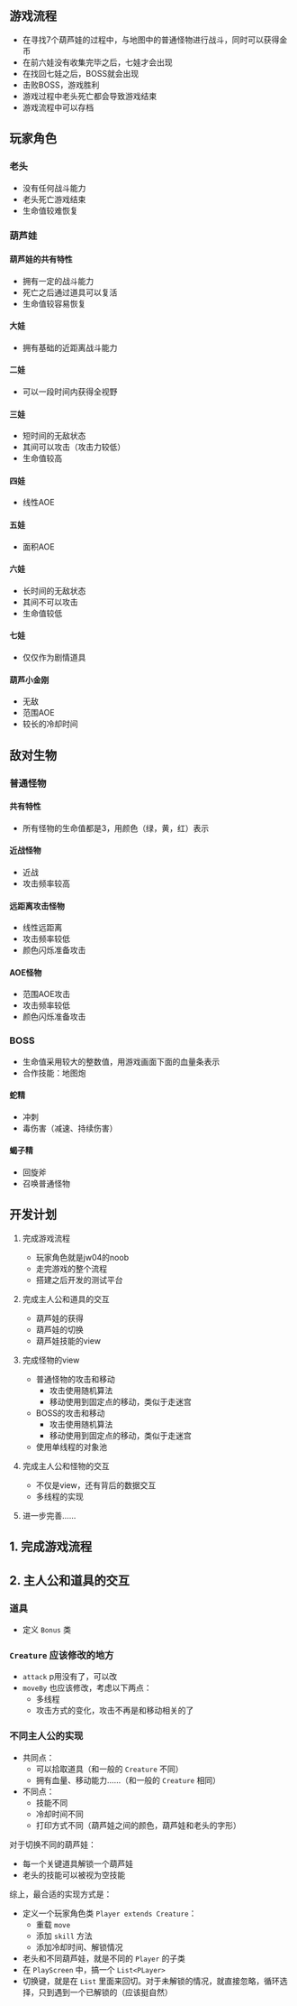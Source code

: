 ## 游戏流程

- 在寻找7个葫芦娃的过程中，与地图中的普通怪物进行战斗，同时可以获得金币
- 在前六娃没有收集完毕之后，七娃才会出现
- 在找回七娃之后，BOSS就会出现
- 击败BOSS，游戏胜利
- 游戏过程中老头死亡都会导致游戏结束
- 游戏流程中可以存档

## 玩家角色

### 老头
- 没有任何战斗能力
- 老头死亡游戏结束
- 生命值较难恢复
### 葫芦娃
#### 葫芦娃的共有特性
- 拥有一定的战斗能力
- 死亡之后通过道具可以复活
- 生命值较容易恢复

#### 大娃
- 拥有基础的近距离战斗能力

#### 二娃
- 可以一段时间内获得全视野

#### 三娃
- 短时间的无敌状态
- 其间可以攻击（攻击力较低）
- 生命值较高

#### 四娃
- 线性AOE

#### 五娃
- 面积AOE

#### 六娃
- 长时间的无敌状态
- 其间不可以攻击
- 生命值较低

#### 七娃
- 仅仅作为剧情道具

#### 葫芦小金刚
- 无敌
- 范围AOE
- 较长的冷却时间

## 敌对生物
### 普通怪物
#### 共有特性
- 所有怪物的生命值都是3，用颜色（绿，黄，红）表示
#### 近战怪物
- 近战
- 攻击频率较高
#### 远距离攻击怪物
- 线性远距离
- 攻击频率较低
- 颜色闪烁准备攻击
#### AOE怪物
- 范围AOE攻击
- 攻击频率较低
- 颜色闪烁准备攻击

### BOSS
- 生命值采用较大的整数值，用游戏画面下面的血量条表示
- 合作技能：地图炮

#### 蛇精
- 冲刺
- 毒伤害（减速、持续伤害）

#### 蝎子精
- 回旋斧
- 召唤普通怪物

## 开发计划
1. 完成游戏流程
   - 玩家角色就是jw04的noob
   - 走完游戏的整个流程
   - 搭建之后开发的测试平台

2. 完成主人公和道具的交互
   - 葫芦娃的获得
   - 葫芦娃的切换
   - 葫芦娃技能的view

3. 完成怪物的view
   - 普通怪物的攻击和移动
     - 攻击使用随机算法
     - 移动使用到固定点的移动，类似于走迷宫
   - BOSS的攻击和移动
     - 攻击使用随机算法
     - 移动使用到固定点的移动，类似于走迷宫
   - 使用单线程的对象池

4. 完成主人公和怪物的交互
   - 不仅是view，还有背后的数据交互
   - 多线程的实现

5. 进一步完善……

## 1. 完成游戏流程

## 2. 主人公和道具的交互

### 道具
- 定义 `Bonus` 类

### `Creature` 应该修改的地方
- `attack` p用没有了，可以改
- `moveBy` 也应该修改，考虑以下两点：
  - 多线程
  - 攻击方式的变化，攻击不再是和移动相关的了


### 不同主人公的实现
- 共同点：
  - 可以拾取道具（和一般的 `Creature` 不同）
  - 拥有血量、移动能力……（和一般的 `Creature` 相同）
- 不同点：
  - 技能不同
  - 冷却时间不同
  - 打印方式不同（葫芦娃之间的颜色，葫芦娃和老头的字形）

对于切换不同的葫芦娃：
- 每一个关键道具解锁一个葫芦娃
- 老头的技能可以被视为空技能

综上，最合适的实现方式是：
- 定义一个玩家角色类 `Player extends Creature`：
  - 重载 `move`
  - 添加 `skill` 方法
  - 添加冷却时间、解锁情况
- 老头和不同葫芦娃，就是不同的 `Player` 的子类
- 在 `PlayScreen` 中，搞一个 `List<PLayer>`
- 切换键，就是在 `List` 里面来回切。对于未解锁的情况，就直接忽略，循环选择，只到遇到一个已解锁的（应该挺自然）

